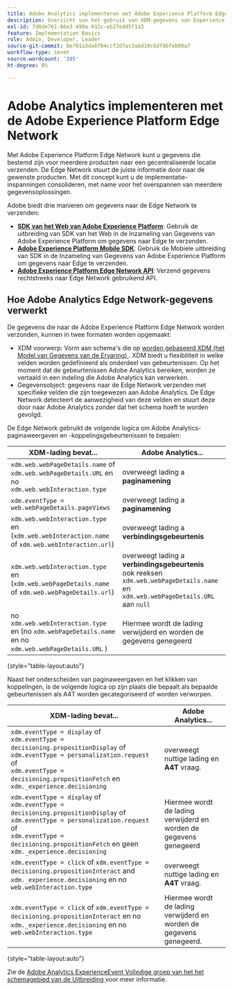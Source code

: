 ```yaml
---
title: Adobe Analytics implementeren met Adobe Experience Platform Edge
description: Overzicht van het gebruik van XDM-gegevens van Experience Platform in Adobe Analytics
exl-id: 7d8de761-86e3-499a-932c-eb27edd5f1a3
feature: Implementation Basics
role: Admin, Developer, Leader
source-git-commit: 8e701a3da6f04ccf2d7ac3abd10c6df86feb00a7
workflow-type: tm+mt
source-wordcount: '395'
ht-degree: 0%

---
```


# Adobe Analytics implementeren met de Adobe Experience Platform Edge Network

Met Adobe Experience Platform Edge Network kunt u gegevens die bestemd zijn voor meerdere producten naar een gecentraliseerde locatie verzenden. De Edge Network stuurt de juiste informatie door naar de gewenste producten. Met dit concept kunt u de implementatie-inspanningen consolideren, met name voor het overspannen van meerdere gegevensoplossingen.

Adobe biedt drie manieren om gegevens naar de Edge Network te verzenden:

* **[SDK van het Web van Adobe Experience Platform](web-sdk/overview.md)**: Gebruik de uitbreiding van SDK van het Web in de Inzameling van Gegevens van Adobe Experience Platform om gegevens naar Edge te verzenden.
* **[Adobe Experience Platform Mobile SDK](mobile-sdk/overview.md)**: Gebruik de Mobiele uitbreiding van SDK in de Inzameling van Gegevens van Adobe Experience Platform om gegevens naar Edge te verzenden.
* **[Adobe Experience Platform Edge Network API](api/overview.md)**: Verzend gegevens rechtstreeks naar Edge Network gebruikend API.

## Hoe Adobe Analytics Edge Network-gegevens verwerkt

De gegevens die naar de Adobe Experience Platform Edge Network worden verzonden, kunnen in twee formaten worden opgemaakt:

* XDM voorwerp: Vorm aan schema&#39;s die op [ worden gebaseerd XDM (het Model van Gegevens van de Ervaring) ](https://experienceleague.adobe.com/docs/experience-platform/xdm/home.html?lang=nl). XDM biedt u flexibiliteit in welke velden worden gedefinieerd als onderdeel van gebeurtenissen. Op het moment dat de gebeurtenissen Adobe Analytics bereiken, worden ze vertaald in een indeling die Adobe Analytics kan verwerken.
* Gegevensobject: gegevens naar de Edge Network verzenden met specifieke velden die zijn toegewezen aan Adobe Analytics. De Edge Network detecteert de aanwezigheid van deze velden en stuurt deze door naar Adobe Analytics zonder dat het schema hoeft te worden gevolgd.

De Edge Network gebruikt de volgende logica om Adobe Analytics-paginaweergaven en -koppelingsgebeurtenissen te bepalen:

| XDM-lading bevat... | Adobe Analytics... |
|---|---|
| `xdm.web.webPageDetails.name` of `xdm.web.webPageDetails.URL` en no `xdm.web.webInteraction.type` | overweegt lading a **paginamening** |
| `xdm.eventType = web.webPageDetails.pageViews` | overweegt lading a **paginamening** |
| `xdm.web.webInteraction.type` en (`xdm.web.webInteraction.name` of `xdm.web.webInteraction.url`) | overweegt lading a **verbindingsgebeurtenis** |
| `xdm.web.webInteraction.type` en (`xdm.web.webPageDetails.name` of `xdm.web.webPageDetails.url`) | overweegt lading a **verbindingsgebeurtenis** <br/> ook reeksen `xdm.web.webPageDetails.name` en `xdm.web.webPageDetails.URL` aan `null` |
| no `xdm.web.webInteraction.type` en (no `xdm.webPageDetails.name` en no `xdm.web.webPageDetails.URL` ) | Hiermee wordt de lading verwijderd en worden de gegevens genegeerd |

{style="table-layout:auto"}

Naast het onderscheiden van paginaweergaven en het klikken van koppelingen, is de volgende logica op zijn plaats die bepaalt als bepaalde gebeurtenissen als A4T worden gecategoriseerd of worden verworpen.

| XDM-lading bevat... | Adobe Analytics... |
| --- | --- |
| `xdm.eventType = display` of <br/>`xdm.eventType = decisioning.propositionDisplay` of <br/>`xdm.eventType = personalization.request` of <br/>`xdm.eventType = decisioning.propositionFetch` en `xdm._experience.decisioning` | overweegt nuttige lading en **A4T** vraag. |
| `xdm.eventType = display` of <br/>`xdm.eventType = decisioning.propositionDisplay` of <br/>`xdm.eventType = personalization.request` of <br/>`xdm.eventType = decisioning.propositionFetch` en geen `xdm._experience.decisioning` | Hiermee wordt de lading verwijderd en worden de gegevens genegeerd |
| `xdm.eventType = click` of `xdm.eventType = decisioning.propositionInteract` and `xdm._experience.decisioning` en no `web.webInteraction.type` | overweegt nuttige lading en **A4T** vraag. |
| `xdm.eventType = click` of `xdm.eventType = decisioning.propositionInteract` en no `xdm._experience.decisioning` en no `web.webInteraction.type` | Hiermee wordt de lading verwijderd en worden de gegevens genegeerd. |

{style="table-layout:auto"}

Zie de [ Adobe Analytics ExperienceEvent Volledige groep van het het schemagebied van de Uitbreiding ](https://experienceleague.adobe.com/docs/experience-platform/xdm/field-groups/event/analytics-full-extension.html) voor meer informatie.
